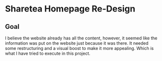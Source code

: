 # Sharetea Homepage Re-Design
## Goal
I believe the website already has all the content, however, it seemed like the information was put on the website just because it was there. It needed some restructuring and a visual boost to make it more appealing. Which is what I have tried to execute in this project.
